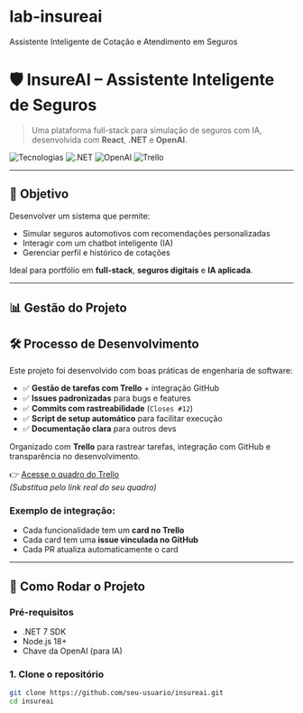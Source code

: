 # lab-insureai
Assistente Inteligente de Cotação e Atendimento em Seguros

# 🛡️ InsureAI – Assistente Inteligente de Seguros

> Uma plataforma full-stack para simulação de seguros com IA, desenvolvida com **React**, **.NET** e **OpenAI**.

![Tecnologias](https://img.shields.io/badge/React-TypeScript-blue?logo=react)
![.NET](https://img.shields.io/badge/.NET-7.0-purple)
![OpenAI](https://img.shields.io/badge/OpenAI-API-green)
![Trello](https://img.shields.io/badge/Project%20Management-Trello-orange)

---

## 🎯 Objetivo

Desenvolver um sistema que permite:
- Simular seguros automotivos com recomendações personalizadas
- Interagir com um chatbot inteligente (IA)
- Gerenciar perfil e histórico de cotações

Ideal para portfólio em **full-stack**, **seguros digitais** e **IA aplicada**.

---

## 📊 Gestão do Projeto

## 🛠️ Processo de Desenvolvimento

Este projeto foi desenvolvido com boas práticas de engenharia de software:

- ✅ **Gestão de tarefas com Trello** + integração GitHub
- ✅ **Issues padronizadas** para bugs e features
- ✅ **Commits com rastreabilidade** (`Closes #12`)
- ✅ **Script de setup automático** para facilitar execução
- ✅ **Documentação clara** para outros devs

Organizado com **Trello** para rastrear tarefas, integração com GitHub e transparência no desenvolvimento.

👉 [Acesse o quadro do Trello](https://trello.com/insureai)  
*(Substitua pelo link real do seu quadro)*

### Exemplo de integração:
- Cada funcionalidade tem um **card no Trello**
- Cada card tem uma **issue vinculada no GitHub**
- Cada PR atualiza automaticamente o card

---

## 🚀 Como Rodar o Projeto

### Pré-requisitos
- .NET 7 SDK
- Node.js 18+
- Chave da OpenAI (para IA)

### 1. Clone o repositório
```bash
git clone https://github.com/seu-usuario/insureai.git
cd insureai

